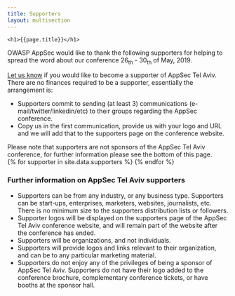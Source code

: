 ```yaml
---
title: Supporters
layout: multisection
---
```

	<h1>{{page.title}}</h1>
</div></section>

<section>

OWASP AppSec  would like to thank the following supporters for helping to spread the word about our conference 26<sub>th</sub> - 30<sub>th</sub> of May, 2019.
 
<a href="contact">Let us know</a> if you would like to become a supporter of AppSec Tel Aviv. There are no finances required to be a supporter, essentially the arrangement is:
<ul>
<li>Supporters commit to sending (at least 3) communications (e-mail/twitter/linkedin/etc) to their groups regarding the AppSec conference.</li>
<li>Copy us in the first communication, provide us with your logo and URL and we will add that to the supporters page on the conference website.</li>
</ul>
Please note that supporters are not sponsors of the AppSec Tel Aviv conference, for further information please see the bottom of this page.

</section>
<section class="supporters">
{% for supporter in site.data.supporters %}
  <a style="background-image: url(/assets/images/supporters/{{supporter.logo}})" href="{{supporter.url}}" title="{{supporter.name}}"></a>
{% endfor %}
</section>
<section>
 
 
<h3>Further information on AppSec Tel Aviv supporters</h3>

<ul>
<li>Supporters can be from any industry, or any business type.  Supporters can be start-ups, enterprises, marketers, websites, journalists, etc.  There is no minimum size to the supporters distribution lists or followers.</li>
<li>Supporter logos will be displayed on the supporters page of the AppSec Tel Aviv conference website, and will remain part of the website after the conference has ended.</li>
<li>Supporters will be organizations, and not individuals.</li>
<li>Supporters will provide logos and links relevant to their organization, and can be to any particular marketing material.</li>
<li>Supporters do not enjoy any of the privileges of being a sponsor of AppSec Tel Aviv.  Supporters do not have their logo added to the conference brochure, complementary conference tickets, or have booths at the sponsor hall.</li>
</ul>
</section>
